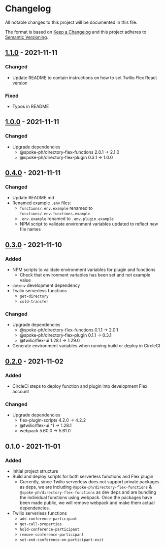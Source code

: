 # Changelog

All notable changes to this project will be documented in this file.

The format is based on [Keep a Changelog](http://keepachangelog.com/)
and this project adheres to [Semantic Versioning](http://semver.org/).

## [1.1.0] - 2021-11-11
### Changed
- Update README to contain instructions on how to set Twilio Flex React version

### Fixed
- Typos in README

## [1.0.0] - 2021-11-11
### Changed
- Upgrade dependencies
  - @spoke-ph/directory-flex-functions   2.0.1  →   2.1.0
  - @spoke-ph/directory-flex-plugin      0.3.1  →   1.0.0

## [0.4.0] - 2021-11-11
### Changed
- Update README.md
- Renamed example `.env` files:
  - `functions/.env.example` renamed to `functions/.env.functions.example`
  - `.env.example` renamed to `.env.plugin.example`
  - NPM script to validate environment variables updated to reflect new file names

## [0.3.0] - 2021-11-10
### Added
- NPM scripts to validate environment variables for plugin and functions
  - Check that environment variables has been set and not example value
- `dotenv` development dependency
- Twilio serverless functions
  - `get-directory`
  - `cold-transfer`

### Changed
- Upgrade dependencies
  - @spoke-ph/directory-flex-functions   0.1.1  →   2.0.1
  - @spoke-ph/directory-flex-plugin      0.1.1  →   0.3.1
  - @twilio/flex-ui                     1.28.1  →  1.29.0
- Generate environment variables when running build or deploy in CircleCI

## [0.2.0] - 2021-11-02
### Added
- CircleCI steps to deploy function and plugin into development Flex account

### Changed
- Upgrade dependencies
  - flex-plugin-scripts                  4.2.0  →   4.2.2
  - @twilio/flex-ui                         ^1  →  1.28.1
  - webpack                             5.60.0  →  5.61.0

## 0.1.0 - 2021-11-01
### Added
- Initial project structure
- Build and deploy scripts for both serverless functions and Flex plugin
  - Currently, since Twilio serverless does not support private packages as deps, we are including `@spoke-ph/directory-flex-functions` & `@spoke-ph/directory-flex-functions` as dev deps and are bundling the individual functions using webpack. Once the packages have been made public, we will remove webpack and make them actual dependencies.
- Twilio serverless functions
  - `add-conference-participant`
  - `get-call-properties`
  - `hold-conference-participant`
  - `remove-conference-participant`
  - `set-end-conference-on-participant-exit`

[1.1.0]: https://github.com/spoke-ph/twilio-flex-spoke-directory-plugin/compare/v1.0.0...v1.1.0
[1.0.0]: https://github.com/spoke-ph/twilio-flex-spoke-directory-plugin/compare/v0.4.0...v1.0.0
[0.4.0]: https://github.com/spoke-ph/twilio-flex-spoke-directory-plugin/compare/v0.3.0...v0.4.0
[0.3.0]: https://github.com/spoke-ph/twilio-flex-spoke-directory-plugin/compare/v0.2.0...v0.3.0
[0.2.0]: https://github.com/spoke-ph/twilio-flex-spoke-directory-plugin/compare/v0.1.0...v0.2.0
